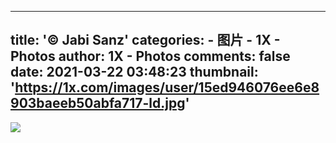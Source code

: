 
---
title: '© Jabi Sanz'
categories: 
    - 图片
    - 1X - Photos
author: 1X - Photos
comments: false
date: 2021-03-22 03:48:23
thumbnail: 'https://1x.com/images/user/15ed946076ee6e8903baeeb50abfa717-ld.jpg'
---

<div>   
<img src="https://1x.com/images/user/15ed946076ee6e8903baeeb50abfa717-ld.jpg" referrerpolicy="no-referrer">  
</div>
            
